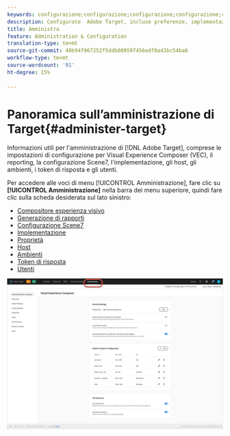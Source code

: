 ```yaml
---
keywords: configurazione;configurazione;configurazione;configurazione;configurazione;amministrazione
description: Configurate  Adobe Target, incluse preferenze, implementazione, gestione utenti, proprietà, configurazione Scene7, gestione host e token di risposta.
title: Amministra
feature: Administration & Configuration
translation-type: tm+mt
source-git-commit: 48b94f967252f5ddb009597456edf0a43bc54ba6
workflow-type: tm+mt
source-wordcount: '91'
ht-degree: 15%

---
```



# Panoramica sull’amministrazione di Target{#administer-target}

Informazioni utili per l&#39;amministrazione di [!DNL Adobe Target], comprese le impostazioni di configurazione per Visual Experience Composer (VEC), il reporting, la configurazione Scene7, l&#39;implementazione, gli host, gli ambienti, i token di risposta e gli utenti.

Per accedere alle voci di menu [!UICONTROL Amministrazione], fare clic su **[!UICONTROL Amministrazione]** nella barra dei menu superiore, quindi fare clic sulla scheda desiderata sul lato sinistro:

* [Compositore esperienza visivo](/help/administrating-target/visual-experience-composer-set-up.md)
* [Generazione di rapporti](/help/administrating-target/reporting.md)
* [Configurazione Scene7](/help/administrating-target/scene7-settings.md)
* [Implementazione](/help/c-implementing-target/implementing-target.md)
* [Proprietà](/help/administrating-target/c-user-management/property-channel/property-channel.md)
* [Host](/help/administrating-target/hosts.md)
* [Ambienti](/help/administrating-target/environments.md)
* [Token di risposta](/help/administrating-target/response-tokens.md)
* [Utenti](/help/administrating-target/c-user-management/user-management.md)

![ menu Amministrazione Adobe Target](/help/administrating-target/assets/administration.png)